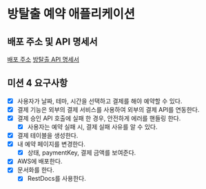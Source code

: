 # 방탈출 예약 애플리케이션

## 배포 주소 및 API 명세서

[배포 주소](http://3.35.231.231:8080/)
[방탈출 API 명세서](https://alstn113.github.io/spring-roomescape-payment/src/main/resources/static/docs/index.html)

## 미션 4 요구사항

- [x] 사용자가 날짜, 테마, 시간을 선택하고 결제를 해야 예약할 수 있다.
- [x] 결제 기능은 외부의 결제 서비스를 사용하여 외부의 결제 API를 연동한다.
- [x] 결제 승인 API 호출에 실패 한 경우, 안전하게 에러를 핸들링 한다.
    - [x] 사용자는 예약 실패 시, 결제 실패 사유를 알 수 있다.

- [x] 결제 테이블을 생성한다.
- [x] 내 예약 페이지를 변경한다.
    - [x] 상태, paymentKey, 결제 금액를 보여준다.
- [x] AWS에 배포한다.
- [x] 문서화를 한다.
    - [x] RestDocs를 사용한다.
